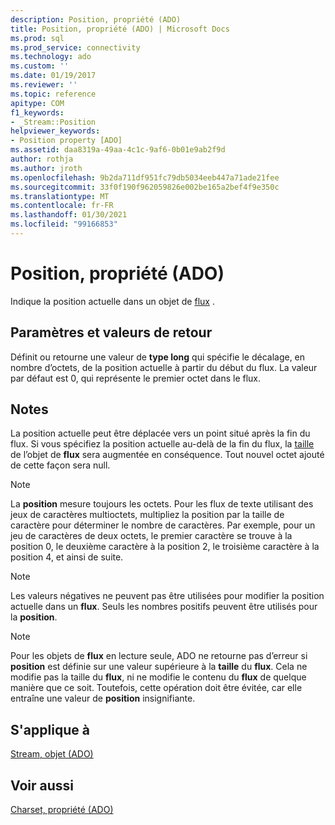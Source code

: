 ```yaml
---
description: Position, propriété (ADO)
title: Position, propriété (ADO) | Microsoft Docs
ms.prod: sql
ms.prod_service: connectivity
ms.technology: ado
ms.custom: ''
ms.date: 01/19/2017
ms.reviewer: ''
ms.topic: reference
apitype: COM
f1_keywords:
- _Stream::Position
helpviewer_keywords:
- Position property [ADO]
ms.assetid: daa8319a-49aa-4c1c-9af6-0b01e9ab2f9d
author: rothja
ms.author: jroth
ms.openlocfilehash: 9b2da711df951fc79db5034eeb447a71ade21fee
ms.sourcegitcommit: 33f0f190f962059826e002be165a2bef4f9e350c
ms.translationtype: MT
ms.contentlocale: fr-FR
ms.lasthandoff: 01/30/2021
ms.locfileid: "99166853"
---
```

# <a name="position-property-ado"></a>Position, propriété (ADO)
Indique la position actuelle dans un objet de [flux](./stream-object-ado.md) .  
  
## <a name="settings-and-return-values"></a>Paramètres et valeurs de retour  
 Définit ou retourne une valeur de **type long** qui spécifie le décalage, en nombre d’octets, de la position actuelle à partir du début du flux. La valeur par défaut est 0, qui représente le premier octet dans le flux.  
  
## <a name="remarks"></a>Notes  
 La position actuelle peut être déplacée vers un point situé après la fin du flux. Si vous spécifiez la position actuelle au-delà de la fin du flux, la [taille](./size-property-ado-stream.md) de l’objet de **flux** sera augmentée en conséquence. Tout nouvel octet ajouté de cette façon sera null.  
  
> [!NOTE]
>  La **position** mesure toujours les octets. Pour les flux de texte utilisant des jeux de caractères multioctets, multipliez la position par la taille de caractère pour déterminer le nombre de caractères. Par exemple, pour un jeu de caractères de deux octets, le premier caractère se trouve à la position 0, le deuxième caractère à la position 2, le troisième caractère à la position 4, et ainsi de suite.  
  
> [!NOTE]
>  Les valeurs négatives ne peuvent pas être utilisées pour modifier la position actuelle dans un **flux**. Seuls les nombres positifs peuvent être utilisés pour la **position**.  
  
> [!NOTE]
>  Pour les objets de **flux** en lecture seule, ADO ne retourne pas d’erreur si **position** est définie sur une valeur supérieure à la **taille** du **flux**. Cela ne modifie pas la taille du **flux**, ni ne modifie le contenu du **flux** de quelque manière que ce soit. Toutefois, cette opération doit être évitée, car elle entraîne une valeur de **position** insignifiante.  
  
## <a name="applies-to"></a>S'applique à  
 [Stream, objet (ADO)](./stream-object-ado.md)  
  
## <a name="see-also"></a>Voir aussi  
 [Charset, propriété (ADO)](./charset-property-ado.md)